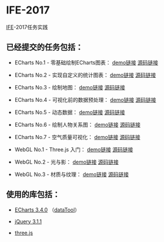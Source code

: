 # IFE-2017

[IFE](http://ife.baidu.com/)-2017任务实践

## 已经提交的任务包括：

*   ECharts No.1 - 零基础绘制ECharts图表：
    [demo链接](https://littlecrabxxy.github.io/IFE-2017/echarts-1/echarts-1.html)
    [源码链接](https://github.com/LittleCrabXXY/IFE-2017/tree/master/echarts-1)

*   ECharts No.2 - 实现自定义的统计图表：
    [demo链接](https://littlecrabxxy.github.io/IFE-2017/echarts-2/echarts-2.html)
    [源码链接](https://github.com/LittleCrabXXY/IFE-2017/tree/master/echarts-2)

*   ECharts No.3 - 绘制地图：
    [demo链接](https://littlecrabxxy.github.io/IFE-2017/echarts-3/echarts-3.html)
    [源码链接](https://github.com/LittleCrabXXY/IFE-2017/tree/master/echarts-3)

*   ECharts No.4 - 可视化前的数据预处理：
    [demo链接](https://littlecrabxxy.github.io/IFE-2017/echarts-4/echarts-4.html)
    [源码链接](https://github.com/LittleCrabXXY/IFE-2017/tree/master/echarts-4)

*   ECharts No.5 - 动态数据：
    [demo链接](https://littlecrabxxy.github.io/IFE-2017/echarts-5/echarts-5.html)
    [源码链接](https://github.com/LittleCrabXXY/IFE-2017/tree/master/echarts-5)

*   ECharts No.6 - 绘制人物关系图：
    [demo链接](https://littlecrabxxy.github.io/IFE-2017/echarts-6/echarts-6.html)
    [源码链接](https://github.com/LittleCrabXXY/IFE-2017/tree/master/echarts-6)

*   ECharts No.7 - 空气质量可视化：
    [demo链接](https://littlecrabxxy.github.io/IFE-2017/echarts-7/echarts-7.html)
    [源码链接](https://github.com/LittleCrabXXY/IFE-2017/tree/master/echarts-7)

*   WebGL No.1 - Three.js 入门：
    [demo链接](https://littlecrabxxy.github.io/IFE-2017/webgl-1/webgl-1.html)
    [源码链接](https://github.com/LittleCrabXXY/IFE-2017/tree/master/webgl-1)

*   WebGL No.2 - 光与影：
    [demo链接](https://littlecrabxxy.github.io/IFE-2017/webgl-2/webgl-2.html)
    [源码链接](https://github.com/LittleCrabXXY/IFE-2017/tree/master/webgl-2)

*   WebGL No.3 - 材质与纹理：
    [demo链接](https://littlecrabxxy.github.io/IFE-2017/webgl-3/webgl-3.html)
    [源码链接](https://github.com/LittleCrabXXY/IFE-2017/tree/master/webgl-3)

## 使用的库包括：

*   [ECharts 3.4.0](http://echarts.baidu.com/download.html)
    （[dataTool](https://github.com/ecomfe/echarts/blob/master/dist/extension/dataTool.min.js)）

*   [jQuery 3.1.1](http://jquery.com/download/)

*   [three.js](https://github.com/mrdoob/three.js/blob/dev/build/three.min.js)